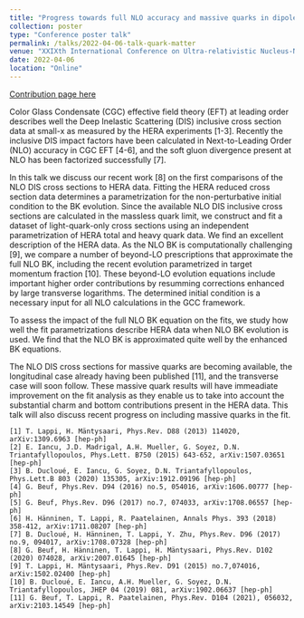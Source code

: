 ```yaml
---
title: "Progress towards full NLO accuracy and massive quarks in dipole picture fits to HERA data"
collection: poster
type: "Conference poster talk"
permalink: /talks/2022-04-06-talk-quark-matter
venue: "XXIXth International Conference on Ultra-relativistic Nucleus-Nucleus Collisions (Quark Matter 2022)"
date: 2022-04-06
location: "Online"
---
```


[Contribution page here](https://indico.cern.ch/event/895086/contributions/4726908/)


Color Glass Condensate (CGC) effective field theory (EFT) at leading order describes well the Deep Inelastic Scattering (DIS) inclusive cross section data at small-x as measured by the HERA experiments [1-3]. Recently the inclusive DIS impact factors have been calculated in Next-to-Leading Order (NLO) accuracy in CGC EFT [4-6], and the soft gluon divergence present at NLO has been factorized successfully [7].

In this talk we discuss our recent work [8] on the first comparisons of the NLO DIS cross sections to HERA data. Fitting the HERA reduced cross section data determines a parametrization for the non-perturbative initial condition to the BK evolution. Since the available NLO DIS inclusive cross sections are calculated in the massless quark limit, we construct and fit a dataset of light-quark-only cross sections using an independent parametrization of HERA total and heavy quark data. We find an excellent description of the HERA data. As the NLO BK is computationally challenging [9], we compare a number of beyond-LO prescriptions that approximate the full NLO BK, including the recent evolution parametrized in target momentum fraction [10]. These beyond-LO evolution equations include important higher order contributions by resumming corrections enhanced by large transverse logarithms. The determined initial condition is a necessary input for all NLO calculations in the GCC framework.

To assess the impact of the full NLO BK equation on the fits, we study how well the fit parametrizations describe HERA data when NLO BK evolution is used. We find that the NLO BK is approximated quite well by the enhanced BK equations.

The NLO DIS cross sections for massive quarks are becoming available, the longitudinal case already having been published [11], and the transverse case will soon follow. These massive quark results will have immeadiate improvement on the fit analysis as they enable us to take into account the substantial charm and bottom contributions present in the HERA data. This talk will also discuss recent progress on including massive quarks in the fit.

```
[1] T. Lappi, H. Mäntysaari, Phys.Rev. D88 (2013) 114020, arXiv:1309.6963 [hep-ph]
[2] E. Iancu, J.D. Madrigal, A.H. Mueller, G. Soyez, D.N. Triantafyllopoulos, Phys.Lett. B750 (2015) 643-652, arXiv:1507.03651 [hep-ph]
[3] B. Ducloué, E. Iancu, G. Soyez, D.N. Triantafyllopoulos, Phys.Lett.B 803 (2020) 135305, arXiv:1912.09196 [hep-ph]
[4] G. Beuf, Phys.Rev. D94 (2016) no.5, 054016, arXiv:1606.00777 [hep-ph]
[5] G. Beuf, Phys.Rev. D96 (2017) no.7, 074033, arXiv:1708.06557 [hep-ph]
[6] H. Hänninen, T. Lappi, R. Paatelainen, Annals Phys. 393 (2018) 358-412, arXiv:1711.08207 [hep-ph]
[7] B. Ducloué, H. Hänninen, T. Lappi, Y. Zhu, Phys.Rev. D96 (2017) no.9, 094017, arXiv:1708.07328 [hep-ph]
[8] G. Beuf, H. Hänninen, T. Lappi, H. Mäntysaari, Phys.Rev. D102 (2020) 074028, arXiv:2007.01645 [hep-ph]
[9] T. Lappi, H. Mäntysaari, Phys.Rev. D91 (2015) no.7,074016, arXiv:1502.02400 [hep-ph]
[10] B. Ducloué, E. Iancu, A.H. Mueller, G. Soyez, D.N. Triantafyllopoulos, JHEP 04 (2019) 081, arXiv:1902.06637 [hep-ph]
[11] G. Beuf, T. Lappi, R. Paatelainen, Phys.Rev. D104 (2021), 056032, arXiv:2103.14549 [hep-ph]
```
